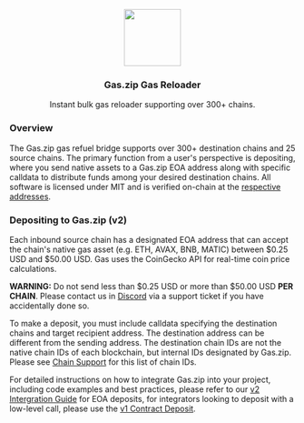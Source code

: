<p align="center">
 <img width="100px" src="https://www.gas.zip/gasLogo400x400.png" align="center" />
 <h3 align="center">Gas.zip Gas Reloader</h3>
 <p align="center">Instant bulk gas reloader supporting over 300+ chains.</p>
</p>

### Overview

The Gas.zip gas refuel bridge supports over 300+ destination chains and 25 source chains. The primary function from a user's perspective is depositing, where you send native assets to a Gas.zip EOA address along with specific calldata to distribute funds among your desired destination chains. All software is licensed under MIT and is verified on-chain at the [respective addresses](https://dev.gas.zip/gas/chain-support/inbound). 

### Depositing to Gas.zip (v2)

Each inbound source chain has a designated EOA address that can accept the chain's native gas asset (e.g. ETH, AVAX, BNB, MATIC) between $0.25 USD and $50.00 USD. Gas uses the CoinGecko API for real-time coin price calculations.

**WARNING:** Do not send less than $0.25 USD or more than $50.00 USD **PER CHAIN**. Please contact us in [Discord](https://discord.gg/gasdotzip) via a support ticket if you have accidentally done so.

To make a deposit, you must include calldata specifying the destination chains and target recipient address. The destination address can be different from the sending address. The destination chain IDs are not the native chain IDs of each blockchain, but internal IDs designated by Gas.zip. Please see [Chain Support](https://dev.gas.zip/gas/chain-support/outbound) for this list of chain IDs.

For detailed instructions on how to integrate Gas.zip into your project, including code examples and best practices, please refer to our [v2 Intergration Guide](https://dev.gas.zip/gas/code-examples/evm-deposit/eoaDeposit) for EOA deposits, for integrators looking to deposit with a low-level call, please use the [v1 Contract Deposit](https://dev.gas.zip/gas/code-examples/evm-deposit/contractDeposit).
